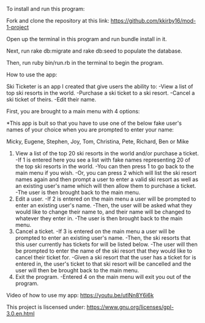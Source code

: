 To install and run this program:


Fork and clone the repository at this link: https://github.com/kkirby16/mod-1-project

Open up the terminal in this program and run bundle install in it.

Next, run rake db:migrate and rake db:seed to populate the database.

Then, run ruby bin/run.rb in the terminal to begin the program. 

How to use the app:


Ski Ticketer is an app I created that give users the ability to:
 -View a list of top ski resorts in the world.
 -Purchase a ski ticket to a ski resort.
 -Cancel a ski ticket of theirs. 
 -Edit their name. 
 
First, you are brought to a main menu with 4 options:

*This app is buit so that you have to use one of the below fake user's names of your choice when you are prompted to enter your name:

Micky, Eugene, Stephen, Joy, Tom, Christina, Pete, Richard, Ben or Mike


  1. View a list of the top 20 ski resorts in the world and/or purchase a ticket.
     -If 1 is entered here you see a list with fake names representing 20 of the top ski resorts in the world. 
     -You can then press 1 to go back to the main menu if you wish. 
     -Or, you can press 2 which will list the ski resort names again and then prompt a user to enter a valid ski resort as well as an existing user's name which will then allow them to purchase a ticket.
     -The user is then brought back to the main menu. 
  2. Edit a user. 
     -If 2 is entered on the main menu a user will be prompted to enter an existing user's name.
     -Then, the user will be asked what they would like to change their name to, and their name will be changed to whatever they enter in. 
     -The user is then brought back to the main menu. 
  3. Cancel a ticket. 
     -If 3 is entered on the main menu a user will be prompted to enter an existing user's name. 
     -Then, the ski resorts that this user currently has tickets for will be listed below.
     -The user will then be prompted to enter the name of the ski resort that they would like to cancel their ticket for. 
     -Given a ski resort that the user has a ticket for is entered in, the user's ticket to that ski resort will be cancelled and the user will then be brought back to the main menu.
  4. Exit the program. 
     -Entered 4 on the main menu will exit you out of the program.
     
Video of how to use my app: https://youtu.be/utlNn8Y6i6k 
     
This project is liscensed under: https://www.gnu.org/licenses/gpl-3.0.en.html



